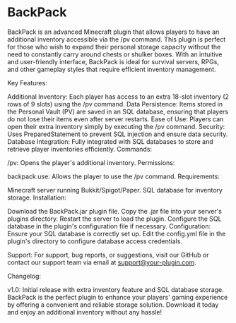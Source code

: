 # BackPack
BackPack is an advanced Minecraft plugin that allows players to have an additional inventory accessible via the /pv command. This plugin is perfect for those who wish to expand their personal storage capacity without the need to constantly carry around chests or shulker boxes. With an intuitive and user-friendly interface, BackPack is ideal for survival servers, RPGs, and other gameplay styles that require efficient inventory management.

Key Features:

Additional Inventory: Each player has access to an extra 18-slot inventory (2 rows of 9 slots) using the /pv command.
Data Persistence: Items stored in the Personal Vault (PV) are saved in an SQL database, ensuring that players do not lose their items even after server restarts.
Ease of Use: Players can open their extra inventory simply by executing the /pv command.
Security: Uses PreparedStatement to prevent SQL injection and ensure data security.
Database Integration: Fully integrated with SQL databases to store and retrieve player inventories efficiently.
Commands:

/pv: Opens the player's additional inventory.
Permissions:

backpack.use: Allows the player to use the /pv command.
Requirements:

Minecraft server running Bukkit/Spigot/Paper.
SQL database for inventory storage.
Installation:

Download the BackPack.jar plugin file.
Copy the .jar file into your server's plugins directory.
Restart the server to load the plugin.
Configure the SQL database in the plugin's configuration file if necessary.
Configuration:
Ensure your SQL database is correctly set up. Edit the config.yml file in the plugin's directory to configure database access credentials.

Support:
For support, bug reports, or suggestions, visit our GitHub or contact our support team via email at support@your-plugin.com.

Changelog:

v1.0: Initial release with extra inventory feature and SQL database storage.
BackPack is the perfect plugin to enhance your players' gaming experience by offering a convenient and reliable storage solution. Download it today and enjoy an additional inventory without any hassle!
